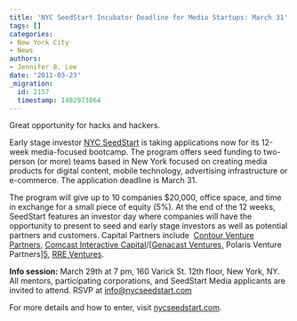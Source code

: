 ```yaml
---
title: 'NYC SeedStart Incubator Deadline for Media Startups: March 31'
tags: []
categories:
- New York City
- News
authors:
- Jennifer 8. Lee
date: "2011-03-23"
_migration:
  id: 2157
  timestamp: 1482973864
---
```


Great opportunity for hacks and hackers.

Early stage investor [NYC SeedStart][1] is taking applications now for its 12-week media-focused bootcamp. The program offers seed funding to two-person (or more) teams based in New York focused on creating media products for digital content, mobile technology, advertising infrastructure or e-commerce. The application deadline is March 31.

The program will give up to 10 companies $20,000, office space, and time in exchange for a small piece of equity (5%). At the end of the 12 weeks, SeedStart features an investor day where companies will have the opportunity to present to seed and early stage investors as well as potential partners and customers. Capital Partners include  [Contour Venture Partners][2], [Comcast Interactive Capital][3]/[[Genacast Ventures,][4] Polaris Venture Partners][5], [RRE Ventures][6].

**Info session:** March 29th at 7 pm, 160 Varick St. 12th floor, New York, NY. All mentors, participating corporations, and SeedStart Media applicants are invited to attend. RSVP at info@nycseedstart.com

For more details and how to enter, visit [nycseedstart.com][7].

 [1]: http://nycseedstart.com
 [2]: http://www.contourventures.com/
 [3]: http://www.civentures.com
 [4]: http://www.genacast.com/
 [5]: http://www.polarisventures.com/
 [6]: http://www.rre.com/
 [7]: http://j.mp/hEWZOz
